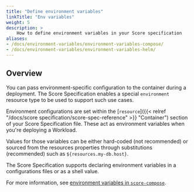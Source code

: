 ```yaml
---
title: "Define environment variables"
linkTitle: "Env variables"
weight: 5
description: >
    How to define environment variables in your Score specification
aliases:
- /docs/environment-variables/environment-variables-compose/
- /docs/environment-variables/environment-variables-helm/
---
```


## Overview

You can pass environment-specific configuration to the container during a deployment. The Score Specification enables a special `environment` resource type to be used to support such use cases.

Environment configurations are set within the [`resource`]({{< relref "/docs/score specification/score-spec-reference" >}} "Container") section of your Score Specification file. These act as environment variables when you're deploying a Workload.

Values for those variables can be either hard-coded (not recommended) or sourced from the resources properties through substitutions (recommended) such as `${resources.my-db.host}`.

The Score Specification supports declaring environment variables in a configurations files or as a shell value.

For more information, see [environment variables in `score-compose`](https://github.com/score-spec/score-compose/tree/main/examples/02-environment).
